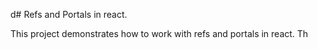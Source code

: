 d# Refs and Portals in react.

This project demonstrates how to work with refs and portals in react.
Th